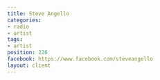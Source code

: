 ```yaml
---
title: Steve Angello
categories:
- radio
- artist
tags:
- artist
position: 226
facebook: https://www.facebook.com/steveangello
layout: client
---
```


